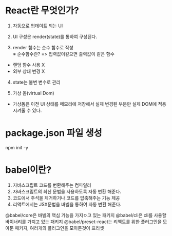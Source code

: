 # React란 무엇인가?

1. 자동으로 업데이트 되는 UI

2. UI 구성은 render(state)를 통하여 구성된다.

3. render 함수는 순수 함수로 작성  
※ 순수함수란? => 입력값이같으면 출력값이 같은 함수
 - 랜덤 함수 사용 X
 - 외부 상태 변경 X

 4. state는 불변 변수로 관리

 5. 가상 돔(virtual Dom)
   - 가상돔은 이전 UI 상태를 메모리에 저장해서 실제 변경된 부분만 실제 DOM에 적용 시켜줄 수 있다.



# package.json 파일 생성
  npm init -y

# babel이란?
 1. 자바스크립트 코드를 변환해주는 컴파일러 
 2. 자바스크립트의 최신 문법을 사용하도록 자동 변환 해준다.
 3. 코드에서 주석을 제거하거나 코드를 압축해주는 기능 제공
 4. 리액트에서는 JSX문법을 바벨을 통하여 자동 변환 해준다.

@babel/core은 바벨의 핵심 기능을 가지ㅇ고 있는 패키지
@babel/cli은 cli를 사용할 바이너리를 가지고 있는 패키지
@babel/preset-react는 리액트를 위한 플러그인을 모아둔 패키지, 여러개의 플러그인을 모아둔것이 프리셋

 





 